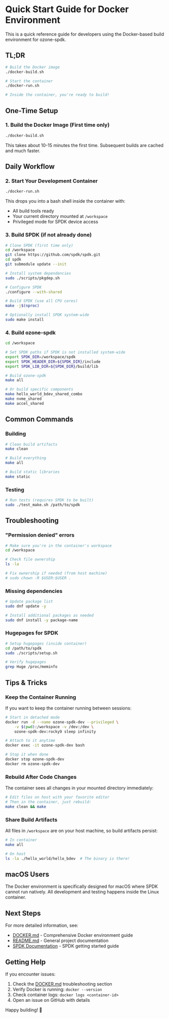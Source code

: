 # Quick Start Guide for Docker Environment

This is a quick reference guide for developers using the Docker-based build environment for ozone-spdk.

## TL;DR

```bash
# Build the Docker image
./docker-build.sh

# Start the container
./docker-run.sh

# Inside the container, you're ready to build!
```

## One-Time Setup

### 1. Build the Docker Image (First time only)

```bash
./docker-build.sh
```

This takes about 10-15 minutes the first time. Subsequent builds are cached and much faster.

## Daily Workflow

### 2. Start Your Development Container

```bash
./docker-run.sh
```

This drops you into a bash shell inside the container with:
- All build tools ready
- Your current directory mounted at `/workspace`
- Privileged mode for SPDK device access

### 3. Build SPDK (if not already done)

```bash
# Clone SPDK (first time only)
cd /workspace
git clone https://github.com/spdk/spdk.git
cd spdk
git submodule update --init

# Install system dependencies
sudo ./scripts/pkgdep.sh

# Configure SPDK
./configure --with-shared

# Build SPDK (use all CPU cores)
make -j$(nproc)

# Optionally install SPDK system-wide
sudo make install
```

### 4. Build ozone-spdk

```bash
cd /workspace

# Set SPDK paths if SPDK is not installed system-wide
export SPDK_DIR=/workspace/spdk
export SPDK_HEADER_DIR=${SPDK_DIR}/include
export SPDK_LIB_DIR=${SPDK_DIR}/build/lib

# Build ozone-spdk
make all

# Or build specific components
make hello_world_bdev_shared_combo
make nvme_shared
make accel_shared
```

## Common Commands

### Building

```bash
# Clean build artifacts
make clean

# Build everything
make all

# Build static libraries
make static
```

### Testing

```bash
# Run tests (requires SPDK to be built)
sudo ./test_make.sh /path/to/spdk
```

## Troubleshooting

### "Permission denied" errors

```bash
# Make sure you're in the container's workspace
cd /workspace

# Check file ownership
ls -la

# Fix ownership if needed (from host machine)
# sudo chown -R $USER:$USER .
```

### Missing dependencies

```bash
# Update package list
sudo dnf update -y

# Install additional packages as needed
sudo dnf install -y package-name
```

### Hugepages for SPDK

```bash
# Setup hugepages (inside container)
cd /path/to/spdk
sudo ./scripts/setup.sh

# Verify hugepages
grep Huge /proc/meminfo
```

## Tips & Tricks

### Keep the Container Running

If you want to keep the container running between sessions:

```bash
# Start in detached mode
docker run -d --name ozone-spdk-dev --privileged \
    -v $(pwd):/workspace -v /dev:/dev \
    ozone-spdk-dev:rocky9 sleep infinity

# Attach to it anytime
docker exec -it ozone-spdk-dev bash

# Stop it when done
docker stop ozone-spdk-dev
docker rm ozone-spdk-dev
```

### Rebuild After Code Changes

The container sees all changes in your mounted directory immediately:

```bash
# Edit files on host with your favorite editor
# Then in the container, just rebuild:
make clean && make
```

### Share Build Artifacts

All files in `/workspace` are on your host machine, so build artifacts persist:

```bash
# In container
make all

# On host
ls -la ./hello_world/hello_bdev  # The binary is there!
```

## macOS Users

The Docker environment is specifically designed for macOS where SPDK cannot run natively. All development and testing happens inside the Linux container.

## Next Steps

For more detailed information, see:
- [DOCKER.md](DOCKER.md) - Comprehensive Docker environment guide
- [README.md](README.md) - General project documentation
- [SPDK Documentation](https://spdk.io/doc/getting_started.html) - SPDK getting started guide

## Getting Help

If you encounter issues:

1. Check the [DOCKER.md](DOCKER.md) troubleshooting section
2. Verify Docker is running: `docker --version`
3. Check container logs: `docker logs <container-id>`
4. Open an issue on GitHub with details

Happy building! 🚀
